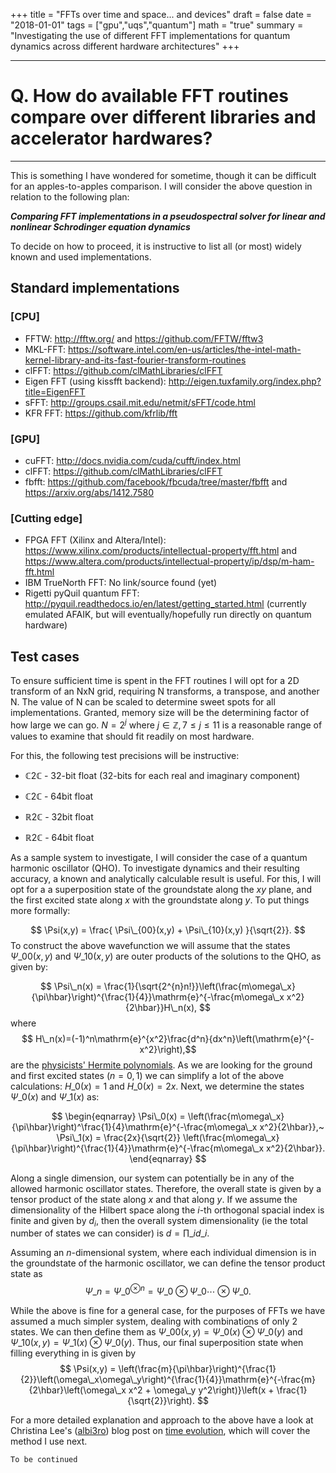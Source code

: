 +++
title = "FFTs over time and space... and devices"
draft = false
date = "2018-01-01"
tags = ["gpu","uqs","quantum"]
math = "true"
summary = "Investigating the use of different FFT implementations for quantum dynamics across different hardware architectures"
+++

---
# Q. How do available FFT routines compare over different libraries and accelerator hardwares?
---
This is something I have wondered for sometime, though it can be difficult for an apples-to-apples comparison. I will consider the above question in relation to the following plan:

***Comparing FFT implementations in a pseudospectral solver for linear and nonlinear Schrodinger equation dynamics***

To decide on how to proceed, it is instructive to list all (or most) widely known and used implementations. 

## Standard implementations

### [CPU]

- FFTW: http://fftw.org/ and https://github.com/FFTW/fftw3
- MKL-FFT: https://software.intel.com/en-us/articles/the-intel-math-kernel-library-and-its-fast-fourier-transform-routines
- clFFT: https://github.com/clMathLibraries/clFFT
- Eigen FFT (using kissfft backend): http://eigen.tuxfamily.org/index.php?title=EigenFFT
- sFFT: http://groups.csail.mit.edu/netmit/sFFT/code.html
- KFR FFT: https://github.com/kfrlib/fft

### [GPU]

- cuFFT: http://docs.nvidia.com/cuda/cufft/index.html
- clFFT: https://github.com/clMathLibraries/clFFT
- fbfft: https://github.com/facebook/fbcuda/tree/master/fbfft and https://arxiv.org/abs/1412.7580

### [Cutting edge]

- FPGA FFT (Xilinx and Altera/Intel): https://www.xilinx.com/products/intellectual-property/fft.html and https://www.altera.com/products/intellectual-property/ip/dsp/m-ham-fft.html
- IBM TrueNorth FFT: No link/source found (yet)
- Rigetti pyQuil quantum FFT: http://pyquil.readthedocs.io/en/latest/getting_started.html (currently emulated AFAIK, but will eventually/hopefully run directly on quantum hardware)

## Test cases
To ensure sufficient time is spent in the FFT routines I will opt for a 2D transform of an NxN grid, requiring N transforms, a transpose, and another N. The value of N can be scaled to determine sweet spots for all implementations. Granted, memory size will be the determining factor of how large we can go. $N=2^j$ where $j \in \mathbb{Z}, 7 \leq j \leq 11$ is a reasonable range of values to examine that should fit readily on most hardware.

For this, the following test precisions will be instructive:

- $\mathbb{C}2\mathbb{C}$ - 32-bit float (32-bits for each real and imaginary component)


- $\mathbb{C}2\mathbb{C}$ - 64bit float 
- $\mathbb{R}2\mathbb{C}$ - 32bit float
- $\mathbb{R}2\mathbb{C}$ - 64bit float


As a sample system to investigate, I will consider the case of a quantum harmonic oscillator (QHO). To investigate dynamics and their resulting accuracy, a known and analytically calculable result is useful. For this, I will opt for a a superposition state of the groundstate along the $xy$ plane, and the first excited state along $x$ with the groundstate along $y$. To put things more formally:

$$
\Psi(x,y) = \frac{ \Psi\_{00}(x,y) + \Psi\_{10}(x,y) }{\sqrt{2}}.
$$
To construct the above wavefunction we will assume that the states $\Psi\_{00}(x,y)$ and $\Psi\_{10}(x,y)$ are outer products of the solutions to the QHO, as given by:

$$
\Psi\_n(x) = \frac{1}{\sqrt{2^{n}n!}}\left(\frac{m\omega\_x}{\pi\hbar}\right)^{\frac{1}{4}}\mathrm{e}^{-\frac{m\omega\_x x^2}{2\hbar}}H\_n(x),
$$
where $$
H\_n(x)=(-1)^n\mathrm{e}^{x^2}\frac{d^n}{dx^n}\left(\mathrm{e}^{-x^2}\right),$$ 
are the [physicists' Hermite polynomials](https://en.wikipedia.org/wiki/Hermite_polynomials). As we are looking for the ground and first excited states ($n=0,1$) we can simplify a lot of the above calculations: $H\_0(x)=1$ and $H\_0(x)=2x$. Next, we determine the states $\Psi\_0(x)$ and $\Psi\_1(x)$ as:

$$ \begin{eqnarray}
\Psi\_0(x) = \left(\frac{m\omega\_x}{\pi\hbar}\right)^\frac{1}{4}\mathrm{e}^{-\frac{m\omega\_x x^2}{2\hbar}},~
\Psi\_1(x) = \frac{2x}{\sqrt{2}} \left(\frac{m\omega\_x}{\pi\hbar}\right)^{\frac{1}{4}}\mathrm{e}^{-\frac{m\omega\_x x^2}{2\hbar}}.
\end{eqnarray}
$$

Along a single dimension, our system can potentially be in any of the allowed harmonic oscillator states. Therefore, the overall state is given by a tensor product of the state along $x$ and that along $y$. If we assume the dimensionality of the Hilbert space along the $i$-th orthogonal spacial index is finite and given by $d_i$, then the overall system dimensionality (ie the total number of states we can consider) is $d = \displaystyle\prod\_{i} d\_i$.

Assuming an $n$-dimensional system, where each individual dimension is in the groundstate of the harmonic oscillator, we can define the tensor product state as
$$
\Psi\_n = \Psi\_0^{\otimes n} = \Psi\_0 \otimes \Psi\_0  \cdots \otimes \Psi\_0.
$$

While the above is fine for a general case, for the purposes of FFTs we have assumed a much simpler system, dealing with combinations of only 2 states. We can then define them as $\Psi\_{00}(x,y) = \Psi\_{0}(x)\otimes\Psi\_{0}(y)$ and $\Psi\_{10}(x,y) = \Psi\_{1}(x)\otimes\Psi\_{0}(y)$. Thus, our final superposition state when filling everything in is given by
$$
\Psi(x,y) = \left(\frac{m}{\pi\hbar}\right)^{\frac{1}{2}}\left(\omega\_x\omega\_y\right)^{\frac{1}{4}}\mathrm{e}^{-\frac{m}{2\hbar}\left(\omega\_x x^2 + \omega\_y y^2\right)}\left(x + \frac{1}{\sqrt{2}}\right).
$$


For a more detailed explanation and approach to the above have a look at Christina Lee's ([albi3ro](https://github.com/albi3ro)) blog post on [time evolution](http://albi3ro.github.io/M4//prerequisites%20required/Time-Evolution.html), which will cover the method I use next.

` To be continued `
